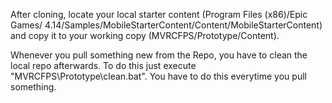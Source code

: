 After cloning, locate your local starter content (Program Files (x86)/Epic Games/ 4.14/Samples/MobileStarterContent/Content/MobileStarterContent) and copy it to your working copy (MVRCFPS/Prototype/Content).

Whenever you pull something new from the Repo, you have to clean the local repo afterwards. To do this just execute "MVRCFPS\Prototype\clean.bat". You have to do this everytime you pull something.
